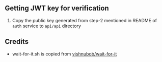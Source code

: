 ## Getting JWT key for verification

1. Copy the public key generated from step-2 mentioned in README of `auth` service to `api/api` directory

## Credits

- wait-for-it.sh is copied from [vishnubob/wait-for-it](https://github.com/vishnubob/wait-for-it)